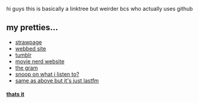 hi guys this is basically a linktree but weirder bcs who actually uses github
<html>
  <body>
  <h2> my pretties... </h2>
<ul>
  <li> 
  <a href="https://esotericartney.straw.page/">strawpage </li>
  <li> 
    <a href= "https://187secrets.neocities.org/">webbed site </li>
  <li>
  <a href= "https://oneflydude.tumblr.com/">tumblr </li>
  <li>
  <a href= "https://letterboxd.com/melli_chors/">movie nerd website </li>
  <li>
  <a href= "https://www.instagram.com/187secrets?igsh=MW43NjQ3eWJ6Z2Vzbg==">the gram </li>
  <li>
    <a href= "https://i.airbuds.fm/187secrets/wHNoCaTNS9">snoop on what i listen to? </li>
  <li> 
    <a href= "https://www.last.fm/user/k00lphi3">same as above but it's just lastfm </li> 
</ul> 
 <h4> thats it </h4>
  </body>
</html>
